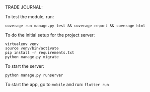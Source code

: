 
TRADE JOURNAL:

To test the module, run:
```
coverage run manage.py test && coverage report && coverage html
```

To do the initial setup for the project server:
```
virtualenv venv
source venv/bin/activate
pip install -r requirements.txt
python manage.py migrate
```

To start the server:
```
python manage.py runserver
```

To start the app, go to `mobile` and run: `flutter run`
